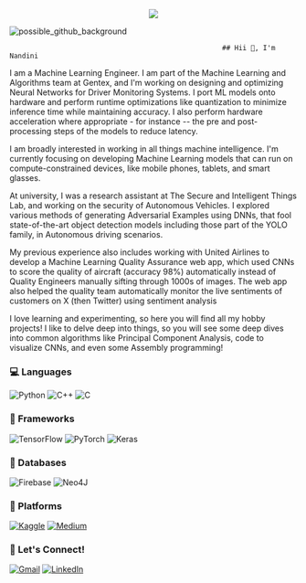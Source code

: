 
<p align="center">
  <img src="https://github.com/tenglina/tenglina/assets/68368547/dfb024fe-cd9d-46da-8012-b3ee0ab951d6"/>
</p>



![possible_github_background](https://github.com/tenglina/tenglina/assets/68368547/dfb024fe-cd9d-46da-8012-b3ee0ab951d6)


                                                        ## Hii 👋, I'm Nandini

I am a Machine Learning Engineer. I am part of the Machine Learning and Algorithms team at Gentex, and I'm working on designing and optimizing Neural Networks for Driver Monitoring Systems. I port ML models onto hardware and perform runtime optimizations like quantization to minimize inference time while maintaining accuracy. I also perform hardware acceleration where appropriate - for instance -- the pre and post-processing steps of the models to reduce latency. 

I am broadly interested in working in all things machine intelligence. I'm currently focusing on developing Machine Learning models that can run on compute-constrained devices, like mobile phones, tablets, and smart glasses. 

At university, I was a research assistant at The Secure and Intelligent Things Lab, and working on the security of Autonomous Vehicles. I explored various methods of generating Adversarial Examples using DNNs, that fool state-of-the-art object detection models including those part of the YOLO family, in Autonomous driving scenarios. 

My previous experience also includes working with United Airlines to develop a Machine Learning Quality Assurance web app, which used CNNs to score the quality of aircraft (accuracy 98%) automatically instead of Quality Engineers manually sifting through 1000s of images. The web app also helped the quality team automatically monitor the live sentiments of customers on X (then Twitter) using sentiment analysis

I love learning and experimenting, so here you will find all my hobby projects! I like to delve deep into things, so you will see some deep dives into common algorithms like Principal Component Analysis, code to visualize CNNs, and even some Assembly programming! 



### 💻 Languages 
![Python](https://img.shields.io/badge/python-3670A0?style=for-the-badge&logo=python&logoColor=ffdd54)
![C++](https://img.shields.io/badge/c++-%2300599C.svg?style=for-the-badge&logo=c%2B%2B&logoColor=white)
![C](https://img.shields.io/badge/c-%2300599C.svg?style=for-the-badge&logo=c&logoColor=white)


### 🤖 Frameworks
![TensorFlow](https://img.shields.io/badge/TensorFlow-%23FF6F00.svg?style=for-the-badge&logo=TensorFlow&logoColor=white)
![PyTorch](https://img.shields.io/badge/PyTorch-%23EE4C2C.svg?style=for-the-badge&logo=PyTorch&logoColor=white)
![Keras](https://img.shields.io/badge/Keras-%23D00000.svg?style=for-the-badge&logo=Keras&logoColor=white)


### 📑 Databases 
![Firebase](https://img.shields.io/badge/firebase-a08021?style=for-the-badge&logo=firebase&logoColor=ffcd34)
![Neo4J](https://img.shields.io/badge/Neo4j-008CC1?style=for-the-badge&logo=neo4j&logoColor=white)


### 📱 Platforms
[![Kaggle](https://img.shields.io/badge/Kaggle-035a7d?style=for-the-badge&logo=kaggle&logoColor=white)](https://www.kaggle.com/nandinitengli)
[![Medium](https://img.shields.io/badge/Medium-12100E?style=for-the-badge&logo=medium&logoColor=white)](https://medium.com/@nandinitengli)


### 🔗 Let's Connect! 
[![Gmail](https://img.shields.io/badge/Gmail-D14836?style=for-the-badge&logo=gmail&logoColor=white)](mailto:nandini.tengli@gmail.com)
[![LinkedIn](https://img.shields.io/badge/linkedin-%230077B5.svg?style=for-the-badge&logo=linkedin&logoColor=white)](https://www.linkedin.com/in/nandini-tengli/)
